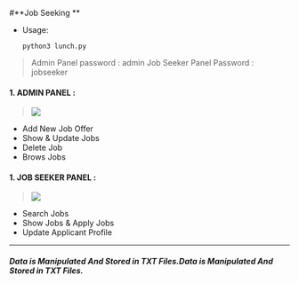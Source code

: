 #**Job Seeking **

* Usage:

	`python3 lunch.py`

> Admin Panel password : admin
Job Seeker Panel Password : jobseeker

#### 1. ADMIN PANEL :

> ![](https://i.imgur.com/elw7VPe.png)
- Add New Job Offer
- Show & Update Jobs
- Delete Job
- Brows Jobs

#### 1. JOB SEEKER PANEL :
> ![](https://i.imgur.com/jhLfWki.png)
- Search Jobs
- Show Jobs & Apply Jobs
- Update Applicant Profile





------------


##### Data is Manipulated And Stored in TXT Files.Data is Manipulated And Stored in TXT Files.
